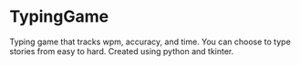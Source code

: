 # TypingGame

Typing game that tracks wpm, accuracy, and time. You can choose to type stories from easy to hard. Created using python and tkinter.
